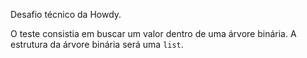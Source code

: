 Desafio técnico da Howdy.

O teste consistia em buscar um valor dentro de uma árvore binária.
A estrutura da árvore binária será uma `list`.
